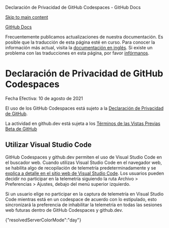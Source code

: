 Declaración de Privacidad de GitHub Codespaces - GitHub Docs

[Skip to main content](#main-content)

[](/es)[GitHub Docs](/es)

Frecuentemente publicamos actualizaciones de nuestra documentación. Es posible que la traducción de esta página esté en curso. Para conocer la información más actual, visita la [documentación en inglés](/en). Si existe un problema con las traducciones en esta página, por favor [infórmanos](https://github.com/contact?form[subject]=translation%20issue%20on%20docs.github.com&form[comments]=).

Declaración de Privacidad de GitHub Codespaces
==========

Fecha Efectiva: 10 de agosto de 2021

El uso de los GitHub Codespaces está sujeto a la [Declaración de Privacidad de GitHub](/es/github/site-policy/github-privacy-statement).

La actividad en github.dev está sujeta a los [Términos de las Vistas Previas Beta de GitHub](/es/github/site-policy/github-terms-of-service#j-beta-previews)

[](#using-visual-studio-code)Utilizar Visual Studio Code
----------

GitHub Codespaces y github.dev permiten el uso de Visual Studio Code en el buscador web. Cuando utilizas Visual Studio Code en el navegador web, se habilita algo de recopilación de telemetría predeterminadamente y se [explica a detalle en el sitio web de Visual Studio Code](https://code.visualstudio.com/docs/getstarted/telemetry). Los usuarios pueden decidir no participar en la telemetría siguiendo la ruta Archivo \> Preferencias \> Ajustes, debajo del menú superior izquierdo.

Si un usuario elige no participar en la captura de telemetría en Visual Studio Code mientras está en un codespace de acuerdo con lo estipulado, esto sincronizará la preferencia de inhabilitar la telemetría en todas las sesiones web futuras dentro de GitHub Codespaces y github.dev.

{"resolvedServerColorMode":"day"}
